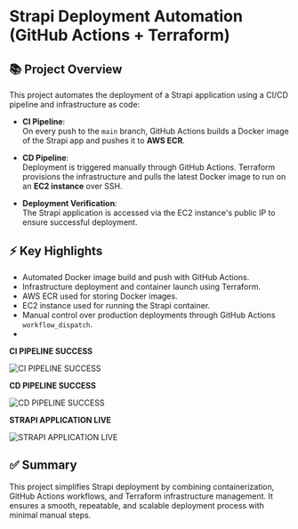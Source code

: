 # Strapi Deployment Automation (GitHub Actions + Terraform)

## 📚 Project Overview

This project automates the deployment of a Strapi application using a CI/CD pipeline and infrastructure as code:

- **CI Pipeline**:  
  On every push to the `main` branch, GitHub Actions builds a Docker image of the Strapi app and pushes it to **AWS ECR**.
  
- **CD Pipeline**:  
  Deployment is triggered manually through GitHub Actions. Terraform provisions the infrastructure and pulls the latest Docker image to run on an **EC2 instance** over SSH.

- **Deployment Verification**:  
  The Strapi application is accessed via the EC2 instance's public IP to ensure successful deployment.

## ⚡ Key Highlights

- Automated Docker image build and push with GitHub Actions.
- Infrastructure deployment and container launch using Terraform.
- AWS ECR used for storing Docker images.
- EC2 instance used for running the Strapi container.
- Manual control over production deployments through GitHub Actions `workflow_dispatch`.
- 

**CI PIPELINE SUCCESS** 

   ![CI PIPELINE SUCCESS](asset/pipeline.png)

 
 **CD PIPELINE SUCCESS**

 
   ![CD PIPELINE SUCCESS](asset/pipeline.png)


 **STRAPI APPLICATION LIVE** 
 
   ![STRAPI APPLICATION LIVE](asset/pipeline.png)

 

## ✅ Summary

This project simplifies Strapi deployment by combining containerization, GitHub Actions workflows, and Terraform infrastructure management. It ensures a smooth, repeatable, and scalable deployment process with minimal manual steps.
